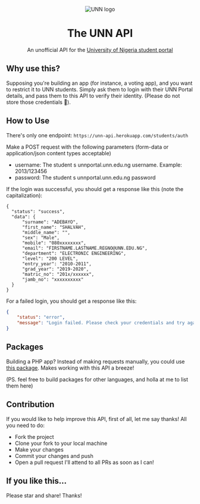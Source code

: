 <p align="center"><img  alt="UNN logo" src ="http://www.unn.edu.ng/wp-content/uploads/2015/03/UNN_Logo.jpg" />
<br><h1 align="center">The UNN API</h1></p>
 
 <p align="center">An unofficial API for the <a href="http://unnportal.unn.edu.ng">University of Nigeria student portal</a></p>
 
## Why use this?
Supposing you're building an app (for instance, a voting app), and you want to restrict it to UNN students. Simply ask them to login with their UNN Portal details, and pass them to this API to verify their identity. (Please do not store those credentials :pray:).

## How to Use

There's only one endpoint: `https://unn-api.herokuapp.com/students/auth`

Make a POST request with the following parameters (form-data or application/json content types acceptable)

- username: The student s unnportal.unn.edu.ng username. Example: 2013/123456
- password: The student s unnportal.unn.edu.ng password

If the login was successful, you should get a response like this (note the capitalization):
```
{
  "status": "success",
  "data": {
      "surname": "ADEBAYO",
      "first_name": "SHALVAH",
      "middle_name": "",
      "sex": "Male",
      "mobile": "080xxxxxxxx",
      "email": "FIRSTNAME.LASTNAME.REGNO@UNN.EDU.NG",
      "department": "ELECTRONIC ENGINEERING",
      "level": "200 LEVEL",
      "entry_year": "2010-2011",
      "grad_year": "2019-2020",
      "matric_no": "201x/xxxxxx",
      "jamb_no": "xxxxxxxxxx"
  }
}
```
For a failed login, you should get a response like this:

```json
{
    "status": "error",
    "message": "Login failed. Please check your credentials and try again."
}
```

## Packages
Building a PHP app? Instead of making requests manually, you could use [this package](https://github.com/shalvah/unnportal-php). Makes working with this API a breeze!

(PS. feel free to build packages for other languages, and holla at me to list them here)

## Contribution
If you would like to help improve this API, first of all, let me say thanks! All you need to do:
- Fork the project
- Clone your fork to your local machine
- Make your changes
- Commit your changes and push
- Open a pull request
I'll attend to all PRs as soon as I can!

## If you like this...
Please star and share! Thanks!
